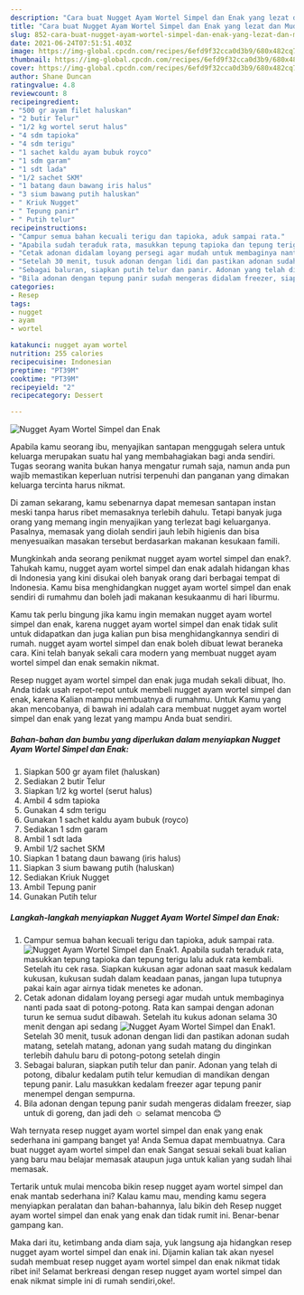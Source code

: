 ```yaml
---
description: "Cara buat Nugget Ayam Wortel Simpel dan Enak yang lezat dan Mudah Dibuat"
title: "Cara buat Nugget Ayam Wortel Simpel dan Enak yang lezat dan Mudah Dibuat"
slug: 852-cara-buat-nugget-ayam-wortel-simpel-dan-enak-yang-lezat-dan-mudah-dibuat
date: 2021-06-24T07:51:51.403Z
image: https://img-global.cpcdn.com/recipes/6efd9f32cca0d3b9/680x482cq70/nugget-ayam-wortel-simpel-dan-enak-foto-resep-utama.jpg
thumbnail: https://img-global.cpcdn.com/recipes/6efd9f32cca0d3b9/680x482cq70/nugget-ayam-wortel-simpel-dan-enak-foto-resep-utama.jpg
cover: https://img-global.cpcdn.com/recipes/6efd9f32cca0d3b9/680x482cq70/nugget-ayam-wortel-simpel-dan-enak-foto-resep-utama.jpg
author: Shane Duncan
ratingvalue: 4.8
reviewcount: 8
recipeingredient:
- "500 gr ayam filet haluskan"
- "2 butir Telur"
- "1/2 kg wortel serut halus"
- "4 sdm tapioka"
- "4 sdm terigu"
- "1 sachet kaldu ayam bubuk royco"
- "1 sdm garam"
- "1 sdt lada"
- "1/2 sachet SKM"
- "1 batang daun bawang iris halus"
- "3 sium bawang putih haluskan"
- " Kriuk Nugget"
- " Tepung panir"
- " Putih telur"
recipeinstructions:
- "Campur semua bahan kecuali terigu dan tapioka, aduk sampai rata."
- "Apabila sudah teraduk rata, masukkan tepung tapioka dan tepung terigu lalu aduk rata kembali. Setelah itu cek rasa. Siapkan kukusan agar adonan saat masuk kedalam kukusan, kukusan sudah dalam keadaan panas, jangan lupa tutupnya pakai kain agar airnya tidak menetes ke adonan."
- "Cetak adonan didalam loyang persegi agar mudah untuk membaginya nanti pada saat di potong-potong. Rata kan sampai dengan adonan turun ke semua sudut dibawah. Setelah itu kukus adonan selama 30 menit dengan api sedang"
- "Setelah 30 menit, tusuk adonan dengan lidi dan pastikan adonan sudah matang, setelah matang, adonan yang sudah matang du dinginkan terlebih dahulu baru di potong-potong setelah dingin"
- "Sebagai baluran, siapkan putih telur dan panir. Adonan yang telah di potong, dibalur kedalam putih telur kemudian di mandikan dengan tepung panir. Lalu masukkan kedalam freezer agar tepung panir menempel dengan sempurna."
- "Bila adonan dengan tepung panir sudah mengeras didalam freezer, siap untuk di goreng, dan jadi deh ☺️ selamat mencoba 😊"
categories:
- Resep
tags:
- nugget
- ayam
- wortel

katakunci: nugget ayam wortel 
nutrition: 255 calories
recipecuisine: Indonesian
preptime: "PT39M"
cooktime: "PT39M"
recipeyield: "2"
recipecategory: Dessert

---
```



![Nugget Ayam Wortel Simpel dan Enak](https://img-global.cpcdn.com/recipes/6efd9f32cca0d3b9/680x482cq70/nugget-ayam-wortel-simpel-dan-enak-foto-resep-utama.jpg)

Apabila kamu seorang ibu, menyajikan santapan menggugah selera untuk keluarga merupakan suatu hal yang membahagiakan bagi anda sendiri. Tugas seorang  wanita bukan hanya mengatur rumah saja, namun anda pun wajib memastikan keperluan nutrisi terpenuhi dan panganan yang dimakan keluarga tercinta harus nikmat.

Di zaman  sekarang, kamu sebenarnya dapat memesan santapan instan meski tanpa harus ribet memasaknya terlebih dahulu. Tetapi banyak juga orang yang memang ingin menyajikan yang terlezat bagi keluarganya. Pasalnya, memasak yang diolah sendiri jauh lebih higienis dan bisa menyesuaikan masakan tersebut berdasarkan makanan kesukaan famili. 



Mungkinkah anda seorang penikmat nugget ayam wortel simpel dan enak?. Tahukah kamu, nugget ayam wortel simpel dan enak adalah hidangan khas di Indonesia yang kini disukai oleh banyak orang dari berbagai tempat di Indonesia. Kamu bisa menghidangkan nugget ayam wortel simpel dan enak sendiri di rumahmu dan boleh jadi makanan kesukaanmu di hari liburmu.

Kamu tak perlu bingung jika kamu ingin memakan nugget ayam wortel simpel dan enak, karena nugget ayam wortel simpel dan enak tidak sulit untuk didapatkan dan juga kalian pun bisa menghidangkannya sendiri di rumah. nugget ayam wortel simpel dan enak boleh dibuat lewat beraneka cara. Kini telah banyak sekali cara modern yang membuat nugget ayam wortel simpel dan enak semakin nikmat.

Resep nugget ayam wortel simpel dan enak juga mudah sekali dibuat, lho. Anda tidak usah repot-repot untuk membeli nugget ayam wortel simpel dan enak, karena Kalian mampu membuatnya di rumahmu. Untuk Kamu yang akan mencobanya, di bawah ini adalah cara membuat nugget ayam wortel simpel dan enak yang lezat yang mampu Anda buat sendiri.

<!--inarticleads1-->

##### Bahan-bahan dan bumbu yang diperlukan dalam menyiapkan Nugget Ayam Wortel Simpel dan Enak:

1. Siapkan 500 gr ayam filet (haluskan)
1. Sediakan 2 butir Telur
1. Siapkan 1/2 kg wortel (serut halus)
1. Ambil 4 sdm tapioka
1. Gunakan 4 sdm terigu
1. Gunakan 1 sachet kaldu ayam bubuk (royco)
1. Sediakan 1 sdm garam
1. Ambil 1 sdt lada
1. Ambil 1/2 sachet SKM
1. Siapkan 1 batang daun bawang (iris halus)
1. Siapkan 3 sium bawang putih (haluskan)
1. Sediakan  Kriuk Nugget
1. Ambil  Tepung panir
1. Gunakan  Putih telur




<!--inarticleads2-->

##### Langkah-langkah menyiapkan Nugget Ayam Wortel Simpel dan Enak:

1. Campur semua bahan kecuali terigu dan tapioka, aduk sampai rata.
<img src="https://img-global.cpcdn.com/steps/64d9b1ec397986a1/160x128cq70/nugget-ayam-wortel-simpel-dan-enak-langkah-memasak-1-foto.jpg" alt="Nugget Ayam Wortel Simpel dan Enak">1. Apabila sudah teraduk rata, masukkan tepung tapioka dan tepung terigu lalu aduk rata kembali. Setelah itu cek rasa. Siapkan kukusan agar adonan saat masuk kedalam kukusan, kukusan sudah dalam keadaan panas, jangan lupa tutupnya pakai kain agar airnya tidak menetes ke adonan.
1. Cetak adonan didalam loyang persegi agar mudah untuk membaginya nanti pada saat di potong-potong. Rata kan sampai dengan adonan turun ke semua sudut dibawah. Setelah itu kukus adonan selama 30 menit dengan api sedang
<img src="https://img-global.cpcdn.com/steps/22ac054be81a8b79/160x128cq70/nugget-ayam-wortel-simpel-dan-enak-langkah-memasak-3-foto.jpg" alt="Nugget Ayam Wortel Simpel dan Enak">1. Setelah 30 menit, tusuk adonan dengan lidi dan pastikan adonan sudah matang, setelah matang, adonan yang sudah matang du dinginkan terlebih dahulu baru di potong-potong setelah dingin
1. Sebagai baluran, siapkan putih telur dan panir. Adonan yang telah di potong, dibalur kedalam putih telur kemudian di mandikan dengan tepung panir. Lalu masukkan kedalam freezer agar tepung panir menempel dengan sempurna.
1. Bila adonan dengan tepung panir sudah mengeras didalam freezer, siap untuk di goreng, dan jadi deh ☺️ selamat mencoba 😊




Wah ternyata resep nugget ayam wortel simpel dan enak yang enak sederhana ini gampang banget ya! Anda Semua dapat membuatnya. Cara buat nugget ayam wortel simpel dan enak Sangat sesuai sekali buat kalian yang baru mau belajar memasak ataupun juga untuk kalian yang sudah lihai memasak.

Tertarik untuk mulai mencoba bikin resep nugget ayam wortel simpel dan enak mantab sederhana ini? Kalau kamu mau, mending kamu segera menyiapkan peralatan dan bahan-bahannya, lalu bikin deh Resep nugget ayam wortel simpel dan enak yang enak dan tidak rumit ini. Benar-benar gampang kan. 

Maka dari itu, ketimbang anda diam saja, yuk langsung aja hidangkan resep nugget ayam wortel simpel dan enak ini. Dijamin kalian tak akan nyesel sudah membuat resep nugget ayam wortel simpel dan enak nikmat tidak ribet ini! Selamat berkreasi dengan resep nugget ayam wortel simpel dan enak nikmat simple ini di rumah sendiri,oke!.

